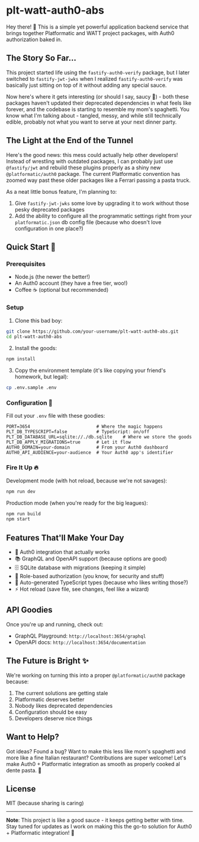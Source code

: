 # plt-watt-auth0-abs

Hey there! 👋 This is a simple yet powerful application backend service that brings together Platformatic and WATT project packages, with Auth0 authorization baked in. 

## The Story So Far...

This project started life using the `fastify-auth0-verify` package, but I later switched to `fastify-jwt-jwks` when I realized `fastify-auth0-verify` was basically just sitting on top of it without adding any special sauce. 

Now here's where it gets interesting (or should I say, saucy 🍝) - both these packages haven't updated their deprecated dependencies in what feels like forever, and the codebase is starting to resemble my mom's spaghetti. You know what I'm talking about - tangled, messy, and while still technically edible, probably not what you want to serve at your next dinner party.

## The Light at the End of the Tunnel

Here's the good news: this mess could actually help other developers! Instead of wrestling with outdated packages, I can probably just use `@fastify/jwt` and rebuild these plugins properly as a shiny new `@platformatic/auth0` package. The current Platformatic convention has zoomed way past these older packages like a Ferrari passing a pasta truck.

As a neat little bonus feature, I'm planning to:
1. Give `fastify-jwt-jwks` some love by upgrading it to work without those pesky deprecated packages
2. Add the ability to configure all the programmatic settings right from your `platformatic.json` db config file (because who doesn't love configuration in one place?)

## Quick Start 🚀

### Prerequisites
- Node.js (the newer the better!)
- An Auth0 account (they have a free tier, woo!)
- Coffee ☕ (optional but recommended)

### Setup

1. Clone this bad boy:
```bash
git clone https://github.com/your-username/plt-watt-auth0-abs.git
cd plt-watt-auth0-abs
```

2. Install the goods:
```bash
npm install
```

3. Copy the environment template (it's like copying your friend's homework, but legal):
```bash
cp .env.sample .env
```

### Configuration 🔧

Fill out your `.env` file with these goodies:
```env
PORT=3654                         # Where the magic happens
PLT_DB_TYPESCRIPT=false           # TypeScript: on/off
PLT_DB_DATABASE_URL=sqlite://./db.sqlite    # Where we store the goods
PLT_DB_APPLY_MIGRATIONS=true      # Let it flow
AUTH0_DOMAIN=your-domain          # From your Auth0 dashboard
AUTH0_API_AUDIENCE=your-audience  # Your Auth0 app's identifier
```

### Fire It Up 🔥

Development mode (with hot reload, because we're not savages):
```bash
npm run dev
```

Production mode (when you're ready for the big leagues):
```bash
npm run build
npm start
```

## Features That'll Make Your Day

- 🔐 Auth0 integration that actually works
- 📚 GraphQL and OpenAPI support (because options are good)
- 🗄️ SQLite database with migrations (keeping it simple)
- 🔑 Role-based authorization (you know, for security and stuff)
- 🚀 Auto-generated TypeScript types (because who likes writing those?)
- ⚡ Hot reload (save file, see changes, feel like a wizard)

## API Goodies

Once you're up and running, check out:
- GraphQL Playground: `http://localhost:3654/graphql`
- OpenAPI docs: `http://localhost:3654/documentation`

## The Future is Bright ✨

We're working on turning this into a proper `@platformatic/auth0` package because:
1. The current solutions are getting stale
2. Platformatic deserves better
3. Nobody likes deprecated dependencies
4. Configuration should be easy
5. Developers deserve nice things

## Want to Help?

Got ideas? Found a bug? Want to make this less like mom's spaghetti and more like a fine Italian restaurant? Contributions are super welcome! Let's make Auth0 + Platformatic integration as smooth as properly cooked al dente pasta. 🍝

## License

MIT (because sharing is caring)

---

**Note**: This project is like a good sauce - it keeps getting better with time. Stay tuned for updates as I work on making this the go-to solution for Auth0 + Platformatic integration! 🚀
